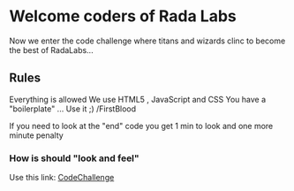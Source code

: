 # Welcome coders of Rada Labs
Now we enter the code challenge where titans and wizards clinc to become the best of RadaLabs...


## Rules
Everything is allowed
We use HTML5 , JavaScript and CSS
You have a "boilerplate" ... Use it ;) /FirstBlood


If you need to look at the "end" code you get 1 min to look and one more minute penalty


### How is should "look and feel"
Use this link: 
[CodeChallenge]("https://radacode.radalabstest.online/")
